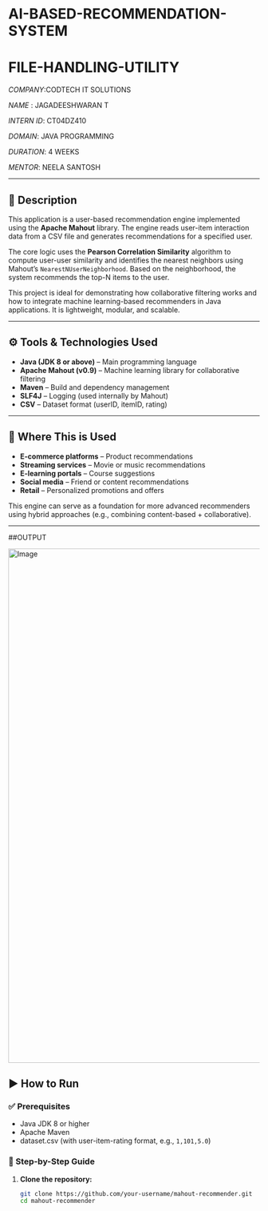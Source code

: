 # AI-BASED-RECOMMENDATION-SYSTEM

# FILE-HANDLING-UTILITY

*COMPANY*:CODTECH IT SOLUTIONS

*NAME* : JAGADEESHWARAN T

*INTERN ID*: CT04DZ410

*DOMAIN*: JAVA PROGRAMMING

*DURATION*: 4 WEEKS

*MENTOR*: NEELA SANTOSH

---

## 📌 Description

This application is a user-based recommendation engine implemented using the **Apache Mahout** library. The engine reads user-item interaction data from a CSV file and generates recommendations for a specified user.

The core logic uses the **Pearson Correlation Similarity** algorithm to compute user-user similarity and identifies the nearest neighbors using Mahout’s `NearestNUserNeighborhood`. Based on the neighborhood, the system recommends the top-N items to the user.

This project is ideal for demonstrating how collaborative filtering works and how to integrate machine learning-based recommenders in Java applications. It is lightweight, modular, and scalable.

---

## ⚙️ Tools & Technologies Used

- **Java (JDK 8 or above)** – Main programming language
- **Apache Mahout (v0.9)** – Machine learning library for collaborative filtering
- **Maven** – Build and dependency management
- **SLF4J** – Logging (used internally by Mahout)
- **CSV** – Dataset format (userID, itemID, rating)

---

## 💼 Where This is Used

- **E-commerce platforms** – Product recommendations
- **Streaming services** – Movie or music recommendations
- **E-learning portals** – Course suggestions
- **Social media** – Friend or content recommendations
- **Retail** – Personalized promotions and offers

This engine can serve as a foundation for more advanced recommenders using hybrid approaches (e.g., combining content-based + collaborative).

---
##OUTPUT

<img width="1919" height="1028" alt="Image" src="https://github.com/user-attachments/assets/215f4a45-d3bc-40cc-9380-9fcbe896241f" />

## ▶️ How to Run

### ✅ Prerequisites
- Java JDK 8 or higher
- Apache Maven
- dataset.csv (with user-item-rating format, e.g., `1,101,5.0`)

### 💾 Step-by-Step Guide

1. **Clone the repository:**
   ```bash
   git clone https://github.com/your-username/mahout-recommender.git
   cd mahout-recommender
